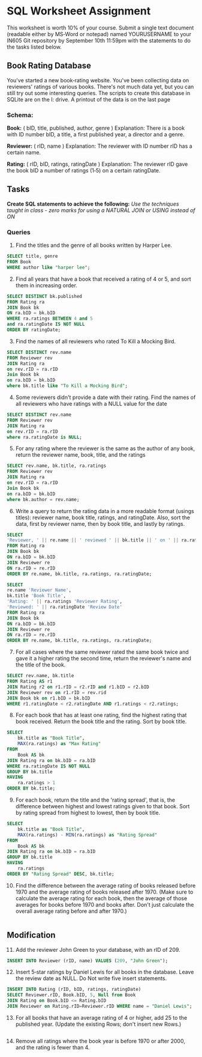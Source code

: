 # SQL Worksheet Assignment

This worksheet is worth 10% of your course. Submit a single text document (readable either by MS‐Word or notepad) named YOURUSERNAME  to your IN605 Git repository by September 10th 11:59pm with the statements to do the tasks listed below.

## Book Rating Database

You've started a new book‐rating website. You've been collecting data on reviewers' ratings of various books. There's not much data yet, but you can still try out some interesting queries. The scripts to create this database in SQLite are on the I: drive. A printout of the data is on the last page

### Schema:

**Book:** ( bID, title, published, author, genre ) Explanation: There is a book with ID number bID, a title, a first published year, a director and a genre.

**Reviewer:** ( rID, name ) Explanation: The reviewer with ID number rID has a certain name.

**Rating:** ( rID, bID, ratings, ratingDate ) Explanation: The reviewer rID gave the book bID a number of ratings (1‐5) on a certain ratingDate.

## Tasks

**Create SQL statements to achieve the following:**
*Use the techniques taught in class - zero marks for using a NATURAL JOIN or USING instead of ON*

### Queries

1. Find the titles and the genre of all books written by Harper Lee.
```sql
SELECT title, genre
FROM Book
WHERE author like "harper lee";
```
2. Find all years that have a book that received a rating of 4 or 5, and sort them in increasing order.
```sql
SELECT DISTINCT bk.published
FROM Rating ra
JOIN Book bk
ON ra.bID = bk.bID
WHERE ra.ratings BETWEEN 4 and 5
and ra.ratingDate IS NOT NULL
ORDER BY ratingDate;
```
3. Find the names of all reviewers who rated To Kill a Mocking Bird.
```sql
SELECT DISTINCT rev.name
FROM Reviewer rev
JOIN Rating ra
on rev.rID = ra.rID
Join Book bk
on ra.bID = bk.bID
where bk.title like "To Kill a Mocking Bird";
```
4. Some reviewers didn't provide a date with their rating. Find the names of all reviewers who have ratings with a NULL value for the date
```sql
SELECT DISTINCT rev.name
FROM Reviewer rev
JOIN Rating ra
on rev.rID = ra.rID
where ra.ratingDate is NULL;
```
5. For any rating where the reviewer is the same as the author of any book, return the reviewer name, book, title, and the ratings
```sql
SELECT rev.name, bk.title, ra.ratings
FROM Reviewer rev
JOIN Rating ra
on rev.rID = ra.rID
Join Book bk
on ra.bID = bk.bID
where bk.author = rev.name;
```
6. Write a query to return the rating data in a more readable format (usings titles): reviewer name, book title, ratings, and ratingDate. Also, sort the data, first by reviewer name, then by book title, and lastly by ratings.
```sql
SELECT 
'Reviewer, ' || re.name || ' reviewed ' || bk.title || ' on ' || ra.ratingDate || ' giving it a rating of ' || ra.ratings || ' out of 5.' 'Book Reviews'
FROM Rating ra
JOIN Book bk
ON ra.bID = bk.bID
JOIN Reviewer re
ON ra.rID = re.rID
ORDER BY re.name, bk.title, ra.ratings, ra.ratingDate;

SELECT 
re.name 'Reviewer Name', 
bk.title 'Book Title', 
'Rating: ' || ra.ratings 'Reviewer Rating', 
'Reviewed: ' || ra.ratingDate 'Review Date'
FROM Rating ra
JOIN Book bk
ON ra.bID = bk.bID
JOIN Reviewer re
ON ra.rID = re.rID
ORDER BY re.name, bk.title, ra.ratings, ra.ratingDate;
```
7. For all cases where the same reviewer rated the same book twice and gave it a higher rating the second time, return the reviewer's name and the title of the book.
```sql
SELECT rev.name, bk.title
FROM Rating AS r1 
JOIN Rating r2 on r1.rID = r2.rID and r1.bID = r2.bID
JOIN Reviewer rev on r1.rID = rev.rid 
JOIN Book bk on r1.bID = bk.bID
WHERE r1.ratingDate < r2.ratingDate AND r1.ratings < r2.ratings;
```
8. For each book that has at least one rating, find the highest rating that book received. Return the book title and the rating. Sort by book title.
```sql
SELECT 
    bk.title as "Book Title",
	MAX(ra.ratings) as "Max Rating"
FROM
    Book AS bk
JOIN Rating ra on bk.bID = ra.bID
WHERE ra.ratingDate IS NOT NULL
GROUP BY bk.title
HAVING 
    ra.ratings > 1
ORDER BY bk.title;
```
9. For each book, return the title and the 'rating spread', that is, the difference between highest and lowest ratings given to that book. Sort by rating spread from highest to lowest, then by book title.
```sql
SELECT 
    bk.title as "Book Title",
	MAX(ra.ratings) - MIN(ra.ratings) as "Rating Spread"
FROM
    Book AS bk
JOIN Rating ra on bk.bID = ra.bID
GROUP BY bk.title
HAVING 
    ra.ratings
ORDER BY "Rating Spread" DESC, bk.title;
```
10. Find the difference between the average rating of books released before 1970 and the average rating of books released after 1970. (Make sure to calculate the average rating for each book, then the average of those averages for books before 1970 and books after. Don't just calculate the overall average rating before and after 1970.)
```sql

```
## Modification 

11. Add the reviewer John Green to your database, with an rID of 209.
```sql
INSERT INTO Reviewer (rID, name) VALUES (209, "John Green");
```
12. Insert 5‐star ratings by Daniel Lewis for all books in the database. Leave the review date as NULL. Do Not write five insert statements.
```sql
INSERT INTO Rating (rID, bID, ratings, ratingDate)
SELECT Reviewer.rID, Book.bID, 5, Null from Book
JOIN Rating on Book.bID <= Rating.bID
JOIN Reviewer on Rating.rID=Reviewer.rID WHERE name = "Daniel Lewis";
```
13. For all books that have an average rating of 4 or higher, add 25 to the published year. (Update the existing Rows; don't insert new Rows.)
```sql

```
14. Remove all ratings where the book year is before 1970 or after 2000, and the rating is fewer than 4.
```sql

```

